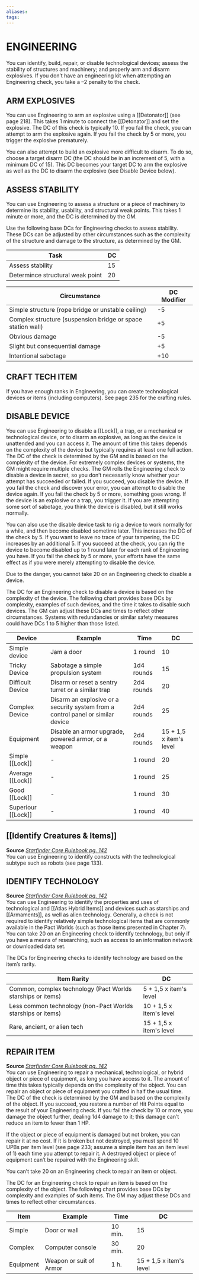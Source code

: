 ```yaml
---
aliases: 
tags: 
---
```

# ENGINEERING 
You can identify, build, repair, or disable technological devices; assess the stability of structures and machinery; and properly arm and disarm explosives. If you don’t have an engineering kit when attempting an Engineering check, you take a –2 penalty to the check.

## ARM EXPLOSIVES

You can use Engineering to arm an explosive using a [[Detonator]] (see page 218). This takes 1 minute to connect the [[Detonator]] and set the explosive. The DC of this check is typically 10. If you fail the check, you can attempt to arm the explosive again. If you fail the check by 5 or more, you trigger the explosive prematurely.  
  
You can also attempt to build an explosive more difficult to disarm. To do so, choose a target disarm DC (the DC should be in an increment of 5, with a minimum DC of 15). This DC becomes your target DC to arm the explosive as well as the DC to disarm the explosive (see Disable Device below).

## ASSESS STABILITY

You can use Engineering to assess a structure or a piece of machinery to determine its stability, usability, and structural weak points. This takes 1 minute or more, and the DC is determined by the GM.  
  
Use the following base DCs for Engineering checks to assess stability. These DCs can be adjusted by other circumstances such as the complexity of the structure and damage to the structure, as determined by the GM.

| Task                             | DC  |
| -------------------------------- | --- |
| Assess stability                 | 15  |
| Determince structural weak point | 20    |

| Circumstance                                                | DC Modifier |
| ----------------------------------------------------------- | ----------- |
| Simple structure (rope bridge or unstable ceiling)          | -5          |
| Complex structure (suspension bridge or space station wall) | +5          |
| Obvious damage                                              | -5          |
| Slight but consequential damage                             | +5          |
| Intentional sabotage                                        | +10            |

## CRAFT TECH ITEM

If you have enough ranks in Engineering, you can create technological devices or items (including computers). See page 235 for the crafting rules.

## DISABLE DEVICE

You can use Engineering to disable a [[Lock]], a trap, or a mechanical or technological device, or to disarm an explosive, as long as the device is unattended and you can access it. The amount of time this takes depends on the complexity of the device but typically requires at least one full action. The DC of the check is determined by the GM and is based on the complexity of the device. For extremely complex devices or systems, the GM might require multiple checks. The GM rolls the Engineering check to disable a device in secret, so you don’t necessarily know whether your attempt has succeeded or failed. If you succeed, you disable the device. If you fail the check and discover your error, you can attempt to disable the device again. If you fail the check by 5 or more, something goes wrong. If the device is an explosive or a trap, you trigger it. If you are attempting some sort of sabotage, you think the device is disabled, but it still works normally.  
  
You can also use the disable device task to rig a device to work normally for a while, and then become disabled sometime later. This increases the DC of the check by 5. If you want to leave no trace of your tampering, the DC increases by an additional 5. If you succeed at the check, you can rig the device to become disabled up to 1 round later for each rank of Engineering you have. If you fail the check by 5 or more, your efforts have the same effect as if you were merely attempting to disable the device.  
  
Due to the danger, you cannot take 20 on an Engineering check to disable a device.  
  
The DC for an Engineering check to disable a device is based on the complexity of the device. The following chart provides base DCs by complexity, examples of such devices, and the time it takes to disable such devices. The GM can adjust these DCs and times to reflect other circumstances. Systems with redundancies or similar safety measures could have DCs 1 to 5 higher than those listed.

| Device           | Example                                                                         | Time       | DC                      |
| ---------------- | ------------------------------------------------------------------------------- | ---------- | ----------------------- |
| Simple device    | Jam a door                                                                      | 1 round    | 10                      |
| Tricky Device    | Sabotage a simple propulsion system                                             | 1d4 rounds | 15                      |
| Difficult Device | Disarm or reset a sentry turret or a similar trap                               | 2d4 rounds | 20                      |
| Complex Device   | Disarm an explosive or a security system from a control panel or similar device | 2d4 rounds | 25                      |
| Equipment        | Disable an armor upgrade, powered armor, or a weapon                            | 2d4 rounds | 15 + 1,5 x item's level |
| Simple [[Lock]]      |        -                                                                         | 1 round    | 20                      |
| Average [[Lock]]     |    -                                                                             | 1 round    | 25                      |
| Good [[Lock]]        |     -                                                                            | 1 round    | 30                      |
| Superiour [[Lock]]   |                       -                                                          | 1 round    | 40                        |

## [[Identify Creatures & Items]]

**Source** [_Starfinder Core Rulebook pg. 142_](https://paizo.com/products/btpy9ssr?Starfinder-Core-Rulebook)  
You can use Engineering to identify constructs with the technological subtype such as robots (see page 133).

## IDENTIFY TECHNOLOGY

**Source** [_Starfinder Core Rulebook pg. 142_](https://paizo.com/products/btpy9ssr?Starfinder-Core-Rulebook)  
You can use Engineering to identify the properties and uses of technological and [[Atlas Hybrid Items]] and devices such as starships and [[Armaments]], as well as alien technology. Generally, a check is not required to identify relatively simple technological items that are commonly available in the Pact Worlds (such as those items presented in Chapter 7). You can take 20 on an Engineering check to identify technology, but only if you have a means of researching, such as access to an information network or downloaded data set.  
  
The DCs for Engineering checks to identify technology are based on the item’s rarity.

| Item Rarity                                                 | DC                      |
| ----------------------------------------------------------- | ----------------------- |
| Common, complex technology (Pact Worlds starships or items) | 5 + 1,5 x item's level  |
| Less common technology (non-Pact Worlds starships or items) | 10 + 1,5 x item's level |
| Rare, ancient, or alien tech                                | 15 + 1,5 x item's level                        |

## REPAIR ITEM

**Source** [_Starfinder Core Rulebook pg. 142_](https://paizo.com/products/btpy9ssr?Starfinder-Core-Rulebook)  
You can use Engineering to repair a mechanical, technological, or hybrid object or piece of equipment, as long you have access to it. The amount of time this takes typically depends on the complexity of the object. You can repair an object or piece of equipment you crafted in half the usual time. The DC of the check is determined by the GM and based on the complexity of the object. If you succeed, you restore a number of Hit Points equal to the result of your Engineering check. If you fail the check by 10 or more, you damage the object further, dealing 1d4 damage to it; this damage can’t reduce an item to fewer than 1 HP.  
  
If the object or piece of equipment is damaged but not broken, you can repair it at no cost. If it is broken but not destroyed, you must spend 10 UPBs per item level (see page 233; assume a simple item has an item level of 1) each time you attempt to repair it. A destroyed object or piece of equipment can’t be repaired with the Engineering skill.  
  
You can’t take 20 on an Engineering check to repair an item or object.  
  
The DC for an Engineering check to repair an item is based on the complexity of the object. The following chart provides base DCs by complexity and examples of such items. The GM may adjust these DCs and times to reflect other circumstances.

| Item      | Example                 | Time    | DC  |
| --------- | ----------------------- | ------- | --- |
| Simple    | Door or wall            | 10 min. | 15  |
| Complex   | Computer console        | 30 min.  | 20  |
| Equipment | Weapon or suit of Armor | 1 h.     | 15 + 1,5 x item's level    |
